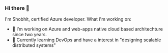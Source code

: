 ### Hi there 👋
I'm Shobhit, certified Azure developer.
What i'm working on:
- 🔭 I’m working on Azure and web-apps native cloud based architechture since two years.
- 🤞 Currently learning DevOps and have a interest in "designing scalable distributed systems"  
